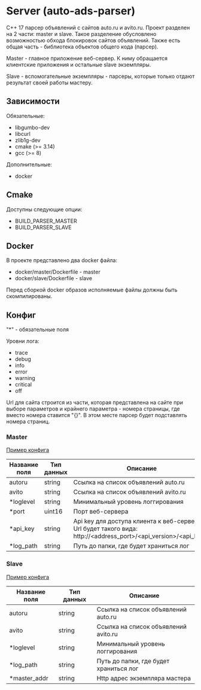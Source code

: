 # Server (auto-ads-parser)

C++ 17 парсер объявлений с сайтов auto.ru и avito.ru. Проект разделен на 2 части: master и slave. 
Такое разделение обусловлено возможностью обхода блокировок сайтов объявлений. Также есть общая часть - 
библиотека объектов общего кода (парсер). 

Master - главное приложение веб-сервер. К ниму обращается клиентские приложения и остальные slave экземпляры.

Slave - вспомогательные экземпляры - парсеры, которые только отдают результат своей работы мастеру. 

## Зависимости
Обязательные: 
* libgumbo-dev
* libcurl
* zlib1g-dev
* cmake (>= 3.14)
* gcc (>= 8)

Дополнительные:
* docker

## Cmake
Доступны следующие опции:
* BUILD_PARSER_MASTER
* BUILD_PARSER_SLAVE

## Docker
В проекте представлено два docker файла:
* docker/master/Dockerfile - master 
* docker/slave/Dockerfile - slave

Перед сборкой docker образов исполняемые файлы должны быть скомпилированы.

## Конфиг
"*" - обязательные поля

Уровни лога:
* trace
* debug
* info  
* error
* warning
* critical
* off 

Url для сайта строится из части, которая представлена на сайте при выборе параметров и крайнего параметра - номера страницы,
где вместо номера ставится "{}". В этом месте парсер будет подставлять номера страниц. 

### Master

[Пример конфига](master/example/config.json)

| Название поля     | Тип данных | Описание                                                                                                                                                           
| ----------------- | ---------- | -------------------------------------------------------------------------------------------------------------------------- | 
| autoru            | string     | Ссылка на список объявлений auto.ru                                                                                        |
| avito             | string     | Ссылка на список объявлений avito.ru                                                                                       |
| *loglevel         | string     | Минимальный уровень логгирования                                                                                           |
| *port             | uint16     | Порт веб-сервера                                                                                                           |
| *api_key          | string     | Api key для доступа клиента к веб-серверу. Url будет такого вида: http://<address_port>/<api_version>/<api_key>/<resource> |
| *log_path         | string     | Путь до папки, где будет храниться лог                                                                                     |                                                                                                                                                                          

### Slave

[Пример конфига](slave/example/config.json)

| Название поля     | Тип данных | Описание                                |
| ----------------- | ---------- | --------------------------------------- |
| autoru            | string     | Ссылка на список объявлений auto.ru     |
| avito             | string     | Ссылка на список объявлений avito.ru    |
| *loglevel         | string     | Минимальный уровень логгирования        |
| *log_path         | string     | Путь до папки, где будет храниться лог  |                                                                                                                      
| *master_addr      | string     | Http адрес экземпляра мастера           |                                                                                                                               
